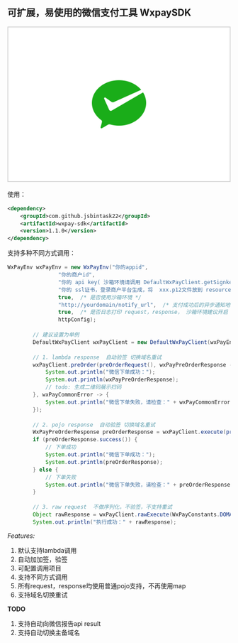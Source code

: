 ## 可扩展，易使用的微信支付工具 WxpaySDK

![WxPaySDK](https://raw.githubusercontent.com/jsbintask22/static/master/wxpay/wxpay-1.png)

使用：
```xml
<dependency>
    <groupId>com.github.jsbintask22</groupId>
    <artifactId>wxpay-sdk</artifactId>
    <version>1.1.0</version>
</dependency>
```

支持多种不同方式调用：
```java
WxPayEnv wxPayEnv = new WxPayEnv("你的appid",
                "你的商户id",
                "你的 api key( 沙箱环境请调用 DefaultWxPayClient.getSignkey()或者postman手动获取， 线上环境登录微信商户平台获取",
                "你的 ssl证书，登录商户平台生成，将  xxx.p12文件放到 resources目录下",
                true,  /* 是否使用沙箱环境 */
                "http://yourdomain/notify_url",  /* 支付成功后的异步通知地址 */
                true,  /* 是否日志打印 request，response， 沙箱环境建议开启 */
                httpConfig);
        
        // 建议设置为单例
        DefaultWxPayClient wxPayClient = new DefaultWxPayClient(wxPayEnv);

        // 1. lambda response  自动验签 切换域名重试
        wxPayClient.preOrder(preOrderRequest(), wxPayPreOrderResponse -> {
            System.out.println("微信下单成功：");
            System.out.println(wxPayPreOrderResponse);
            // todo: 生成二维码展示扫码
        }, wxPayCommonError -> {
            System.out.println("微信下单失败，请检查：" + wxPayCommonError);
        });

        // 2. pojo response  自动验签 切换域名重试
        WxPayPreOrderResponse preOrderResponse = wxPayClient.execute(preOrderRequest());
        if (preOrderResponse.success()) {
            // 下单成功
            System.out.println("微信下单成功：");
            System.out.println(preOrderResponse);
        } else {
            // 下单失败
            System.out.println("微信下单失败，请检查：" + preOrderResponse.getErrCode() + " : " + preOrderResponse.getErrCodeDes());
        }

        // 3. raw request  不做序列化，不验签，不支持重试
        Object rawResponse = wxPayClient.rawExecute(WxPayConstants.DOMAIN_API, preOrderRequest(), wxPayEnv.debugRequestBody());
        System.out.println("执行成功：" + rawResponse);
```


*Features:*
1. 默认支持lambda调用
2. 自动加加签，验签
3. 可配置调用项目
4. 支持不同方式调用
5. 所有request，response均使用普通pojo支持，不再使用map
6. 支持域名切换重试

**TODO**
1. 支持自动向微信报告api result
2. 支持自动切换主备域名
